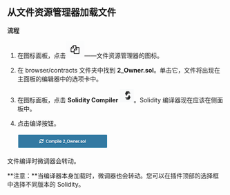 ## 从文件资源管理器加载文件

**流程**

1. 在图标面板，点击<img src="images/files.png" alt="files" style="zoom:50%;" />——文件资源管理器的图标。

2. 在 browser/contracts 文件夹中找到 **2_Owner.sol**。单击它，文件将出现在主面板的编辑器中的选项卡中。

3. 在图标面板，点击 **Solidity Compiler** <img src="images/solidity.png" alt="solidity" style="zoom:50%;" />。Solidity 编译器现在应该在侧面板中。

4. 点击编译按钮。

   ![compile2owner](images/compile2owner.png) 

文件编译时微调器会转动。

**注意：**当编译器本身加载时，微调器也会转动。您可以在插件顶部的选择框中选择不同版本的 Solidity。